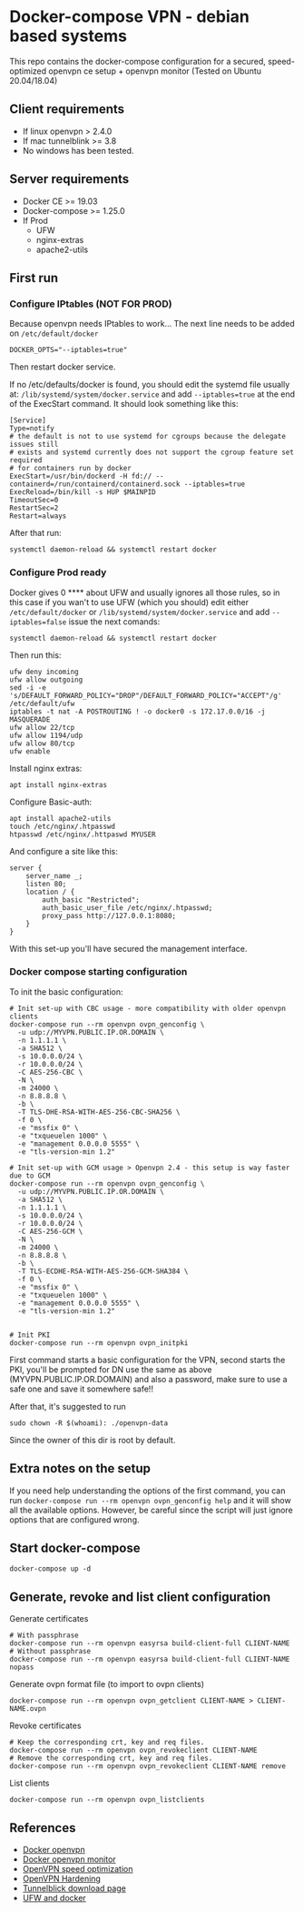 # Docker-compose VPN - debian based systems

This repo contains the docker-compose configuration for a secured, speed-optimized openvpn ce setup + openvpn monitor (Tested on Ubuntu 20.04/18.04)

## Client requirements

* If linux openvpn > 2.4.0
* If mac tunnelblink >= 3.8
* No windows has been tested.

## Server requirements
* Docker CE >= 19.03
* Docker-compose >= 1.25.0
* If Prod
  * UFW
  * nginx-extras
  * apache2-utils

## First run 

### Configure IPtables (NOT FOR PROD)
Because openvpn needs IPtables to work... The next line needs to be added on `/etc/default/docker` 

```
DOCKER_OPTS="--iptables=true"
```

Then restart docker service.

If no /etc/defaults/docker is found, you should edit the systemd file usually at: `/lib/systemd/system/docker.service` and add `--iptables=true` at the end of the ExecStart command. It should look something like this:
```
[Service]
Type=notify
# the default is not to use systemd for cgroups because the delegate issues still
# exists and systemd currently does not support the cgroup feature set required
# for containers run by docker
ExecStart=/usr/bin/dockerd -H fd:// --containerd=/run/containerd/containerd.sock --iptables=true
ExecReload=/bin/kill -s HUP $MAINPID
TimeoutSec=0
RestartSec=2
Restart=always
```
After that run:
```
systemctl daemon-reload && systemctl restart docker
```

### Configure Prod ready
Docker gives 0 **** about UFW and usually ignores all those rules, so in this case if you wan't to use UFW (which you should) edit either `/etc/default/docker` or `/lib/systemd/system/docker.service` and add `--iptables=false` issue the next comands:

```
systemctl daemon-reload && systemctl restart docker
```
Then run this:
```
ufw deny incoming
ufw allow outgoing
sed -i -e 's/DEFAULT_FORWARD_POLICY="DROP"/DEFAULT_FORWARD_POLICY="ACCEPT"/g' /etc/default/ufw
iptables -t nat -A POSTROUTING ! -o docker0 -s 172.17.0.0/16 -j MASQUERADE
ufw allow 22/tcp 
ufw allow 1194/udp
ufw allow 80/tcp
ufw enable
```

Install nginx extras:
```
apt install nginx-extras
```

Configure Basic-auth:
```
apt install apache2-utils
touch /etc/nginx/.htpasswd
htpasswd /etc/nginx/.httpaswd MYUSER
```

And configure a site like this:

```
server {
    server_name _;
    listen 80;
    location / {
        auth_basic "Restricted";
        auth_basic_user_file /etc/nginx/.htpasswd;
        proxy_pass http://127.0.0.1:8080;
    }
}
```

With this set-up you'll have secured the management interface.

### Docker compose starting configuration

To init the basic configuration:
```
# Init set-up with CBC usage - more compatibility with older openvpn clients
docker-compose run --rm openvpn ovpn_genconfig \
  -u udp://MYVPN.PUBLIC.IP.OR.DOMAIN \
  -n 1.1.1.1 \
  -a SHA512 \
  -s 10.0.0.0/24 \
  -r 10.0.0.0/24 \
  -C AES-256-CBC \
  -N \
  -m 24000 \
  -n 8.8.8.8 \
  -b \
  -T TLS-DHE-RSA-WITH-AES-256-CBC-SHA256 \
  -f 0 \
  -e "mssfix 0" \
  -e "txqueuelen 1000" \
  -e "management 0.0.0.0 5555" \
  -e "tls-version-min 1.2" 

# Init set-up with GCM usage > Openvpn 2.4 - this setup is way faster due to GCM
docker-compose run --rm openvpn ovpn_genconfig \
  -u udp://MYVPN.PUBLIC.IP.OR.DOMAIN \
  -a SHA512 \
  -n 1.1.1.1 \
  -s 10.0.0.0/24 \
  -r 10.0.0.0/24 \
  -C AES-256-GCM \
  -N \
  -m 24000 \
  -n 8.8.8.8 \
  -b \
  -T TLS-ECDHE-RSA-WITH-AES-256-GCM-SHA384 \
  -f 0 \
  -e "mssfix 0" \
  -e "txqueuelen 1000" \
  -e "management 0.0.0.0 5555" \
  -e "tls-version-min 1.2"


# Init PKI
docker-compose run --rm openvpn ovpn_initpki 
```
First command starts a basic configuration for the VPN, second starts the PKI, you'll be prompted for DN use the same as above (MYVPN.PUBLIC.IP.OR.DOMAIN) and also a password, make sure to use a safe one and save it somewhere safe!!

After that, it's suggested to run
```
sudo chown -R $(whoami): ./openvpn-data
```
Since the owner of this dir is root by default. 


## Extra notes on the setup
If you need help understanding the options of the first command, you can run `docker-compose run --rm openvpn ovpn_genconfig help` and it will show all the available options. However, be careful since the script will just ignore options that are configured wrong.


## Start docker-compose

```
docker-compose up -d
```

## Generate, revoke and list client configuration

Generate certificates

```
# With passphrase
docker-compose run --rm openvpn easyrsa build-client-full CLIENT-NAME
# Without passphrase
docker-compose run --rm openvpn easyrsa build-client-full CLIENT-NAME nopass
```

Generate ovpn format file (to import to ovpn clients)

```
docker-compose run --rm openvpn ovpn_getclient CLIENT-NAME > CLIENT-NAME.ovpn
```

Revoke certificates

```
# Keep the corresponding crt, key and req files.
docker-compose run --rm openvpn ovpn_revokeclient CLIENT-NAME
# Remove the corresponding crt, key and req files.
docker-compose run --rm openvpn ovpn_revokeclient CLIENT-NAME remove
```

List clients

```
docker-compose run --rm openvpn ovpn_listclients
```

## References

* [Docker openvpn](https://github.com/kylemanna/docker-openvpn)
* [Docker openvpn monitor](https://github.com/ruimarinho/docker-openvpn-monitor)
* [OpenVPN speed optimization](https://community.openvpn.net/openvpn/wiki/Gigabit_Networks_Linux)
* [OpenVPN Hardening](https://community.openvpn.net/openvpn/wiki/Hardening)
* [Tunnelblick download page](https://tunnelblick.net/downloads.html)
* [UFW and docker](https://www.mkubaczyk.com/2017/09/05/force-docker-not-bypass-ufw-rules-ubuntu-16-04/)